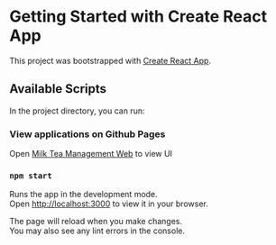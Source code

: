 # Getting Started with Create React App

This project was bootstrapped with [Create React App](https://github.com/facebook/create-react-app).

## Available Scripts

In the project directory, you can run:

### View applications on Github Pages

Open [Milk Tea Management Web](https://eddieluong.github.io/milk-tea-management-frontend/) to view UI

### `npm start`

Runs the app in the development mode.\
Open [http://localhost:3000](http://localhost:3000) to view it in your browser.

The page will reload when you make changes.\
You may also see any lint errors in the console.
